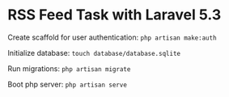 # RSS Feed Task with Laravel 5.3

Create scaffold for user authentication:
`php artisan make:auth`

Initialize database:
`touch database/database.sqlite`

Run migrations: 
`php artisan migrate`

Boot php server:
`php artisan serve`